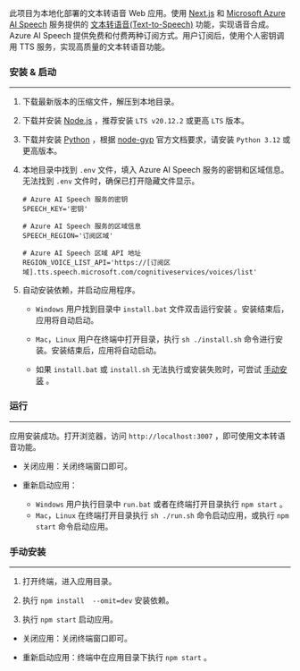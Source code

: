 此项目为本地化部署的文本转语音 Web 应用。使用 [Next.js](https://nextjs.org/) 和 [Microsoft Azure AI Speech](https://learn.microsoft.com/zh-cn/azure/ai-services/speech-service/) 服务提供的 [文本转语音(Text-to-Speech)](https://learn.microsoft.com/zh-cn/azure/ai-services/speech-service/text-to-speech) 功能，实现语音合成。Azure AI Speech 提供免费和付费两种订阅方式。用户订阅后，使用个人密钥调用 TTS 服务，实现高质量的文本转语音功能。

### 安装 & 启动

---

1. 下载最新版本的压缩文件，解压到本地目录。

1. 下载并安装 [Node.js](https://nodejs.org/en) ，推荐安装 `LTS v20.12.2` 或更高 `LTS` 版本。

1. 下载并安装 [Python](https://www.python.org/downloads/) ，根据 [node-gyp](https://github.com/nodejs/node-gyp#configuring-python-dependency) 官方文档要求，请安装 `Python 3.12` 或更高版本。

1. 本地目录中找到 `.env` 文件，填入 Azure AI Speech 服务的密钥和区域信息。无法找到 `.env` 文件时，确保已打开隐藏文件显示。

   ```shell
   # Azure AI Speech 服务的密钥
   SPEECH_KEY='密钥'

   # Azure AI Speech 服务的区域信息
   SPEECH_REGION='订阅区域'

   # Azure AI Speech 区域 API 地址
   REGION_VOICE_LIST_API='https://[订阅区域].tts.speech.microsoft.com/cognitiveservices/voices/list'
   ```

1. 自动安装依赖，并启动应用程序。

   - `Windows` 用户找到目录中 `install.bat` 文件双击运行安装 。安装结束后，应用将自动启动。

   - `Mac`，`Linux` 用户在终端中打开目录，执行 `sh ./install.sh` 命令进行安装。安装结束后，应用将自动启动。

   - 如果 `install.bat` 或 `install.sh` 无法执行或安装失败时，可尝试 [手动安装](#手动安装) 。

### 运行

---

应用安装成功。打开浏览器，访问 `http://localhost:3007` ，即可使用文本转语音功能。

- 关闭应用：关闭终端窗口即可。

- 重新启动应用：
  - `Windows` 用户执行目录中 `run.bat` 或者在终端打开目录执行 `npm start` 。
  - `Mac`，`Linux` 在终端打开目录执行 `sh ./run.sh` 命令启动应用，或执行 `npm start` 命令启动应用。

### 手动安装

---

1. 打开终端，进入应用目录。

1. 执行 `npm install  --omit=dev` 安装依赖。

1. 执行 `npm start` 启动应用。

- 关闭应用：关闭终端窗口即可。

- 重新启动应用：终端中在应用目录下执行 `npm start` 。
